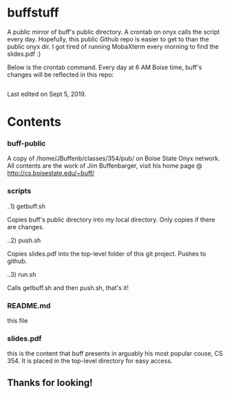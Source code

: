 # buffstuff
A public mirror of buff's public directory. A crontab on onyx calls the script every day.
Hopefully, this public Github repo is easier to get to than the public onyx dir.
I got tired of running MobaXterm every morning to find the slides.pdf :)

Below is the crontab command. Every day at 6 AM Boise time, buff's changes will be reflected in this repo:

```0 6 * * * cd /home/GRAHAMHILL/Documents/github/buffstuff/scripts/ && ./run.sh
```

Last edited on Sept 5, 2019.

# Contents 

### buff-public
A copy of /home/JBuffenb/classes/354/pub/ on Boise State Onyx network.
All contents are the work of Jim Buffenbarger, visit his home page @ http://cs.boisestate.edu/~buff/

### scripts
..1) getbuff.sh

Copies buff's public directory into my local directory. Only copies if there are changes.

..2) push.sh

Copies slides.pdf into the top-level folder of this git project. Pushes to github.

..3) run.sh

Calls getbuff.sh and then push.sh, that's it!

### README.md
this file

### slides.pdf
this is the content that buff presents in arguably his most popular couse, CS 354.
It is placed in the top-level directory for easy access.

## Thanks for looking!
